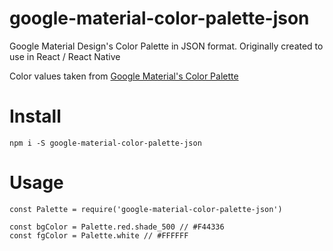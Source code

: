 # google-material-color-palette-json
Google Material Design's Color Palette in JSON format. Originally created to use in React / React Native

Color values taken from [Google Material's Color Palette](https://material.google.com/style/color.html#color-color-palette)

# Install
```
npm i -S google-material-color-palette-json
```

# Usage
```
const Palette = require('google-material-color-palette-json')

const bgColor = Palette.red.shade_500 // #F44336
const fgColor = Palette.white // #FFFFFF
```
